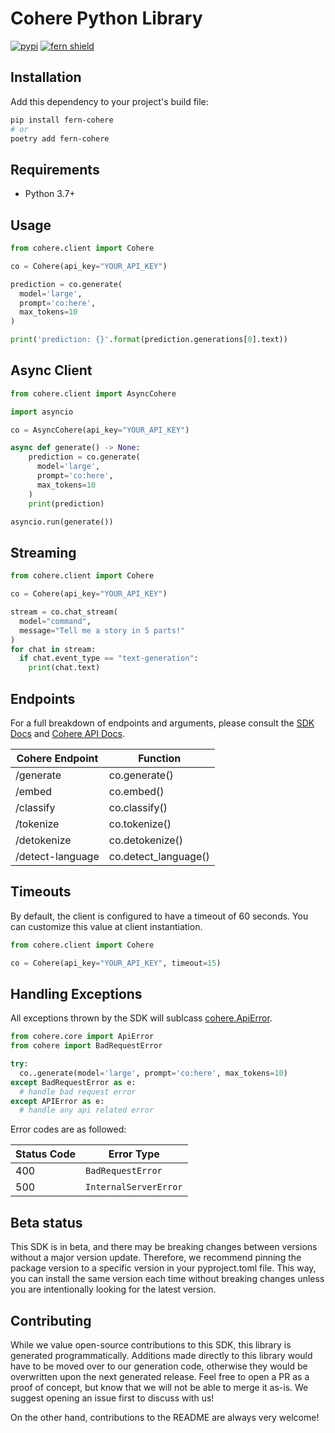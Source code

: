 # Cohere Python Library

[![pypi](https://img.shields.io/pypi/v/fern-cohere.svg)](https://pypi.python.org/pypi/fern-cohere)
[![fern shield](https://img.shields.io/badge/%F0%9F%8C%BF-SDK%20generated%20by%20Fern-brightgreen)](https://github.com/fern-api/fern)

## Installation

Add this dependency to your project's build file:

```bash
pip install fern-cohere
# or
poetry add fern-cohere
```

## Requirements

- Python 3.7+

## Usage

```python
from cohere.client import Cohere

co = Cohere(api_key="YOUR_API_KEY")

prediction = co.generate(
  model='large',
  prompt='co:here',
  max_tokens=10
)

print('prediction: {}'.format(prediction.generations[0].text))
```

## Async Client

```python
from cohere.client import AsyncCohere

import asyncio

co = AsyncCohere(api_key="YOUR_API_KEY")

async def generate() -> None:
    prediction = co.generate(
      model='large',
      prompt='co:here',
      max_tokens=10
    )
    print(prediction)

asyncio.run(generate())
```

## Streaming 

```python
from cohere.client import Cohere

co = Cohere(api_key="YOUR_API_KEY")

stream = co.chat_stream(
  model="command",
  message="Tell me a story in 5 parts!"
)
for chat in stream: 
  if chat.event_type == "text-generation": 
    print(chat.text)
```


## Endpoints

For a full breakdown of endpoints and arguments, please consult the 
[SDK Docs](https://cohere-sdk.readthedocs.io/en/latest/) and [Cohere API Docs](https://docs.cohere.ai/).

| Cohere Endpoint  | Function             |
| ---------------- | -------------------- |
| /generate        | co.generate()        |
| /embed           | co.embed()           |
| /classify        | co.classify()        |
| /tokenize        | co.tokenize()        |
| /detokenize      | co.detokenize()      |
| /detect-language | co.detect_language() |

## Timeouts
By default, the client is configured to have a timeout of 60 seconds. You can customize this value at client instantiation. 

```python
from cohere.client import Cohere

co = Cohere(api_key="YOUR_API_KEY", timeout=15)
```

## Handling Exceptions
All exceptions thrown by the SDK will sublcass [cohere.ApiError](./src/cohere/core/api_error.py). 

```python
from cohere.core import ApiError
from cohere import BadRequestError

try:
  co..generate(model='large', prompt='co:here', max_tokens=10)
except BadRequestError as e: 
  # handle bad request error
except APIError as e:  
  # handle any api related error
```

Error codes are as followed:

| Status Code | Error Type                 |
| ----------- | -------------------------- |
| 400         | `BadRequestError`          |
| 500         | `InternalServerError`      |

## Beta status

This SDK is in beta, and there may be breaking changes between versions without a major version update. Therefore, we recommend pinning the package version to a specific version in your pyproject.toml file. This way, you can install the same version each time without breaking changes unless you are intentionally looking for the latest version.

## Contributing

While we value open-source contributions to this SDK, this library is generated programmatically. Additions made directly to this library would have to be moved over to our generation code, otherwise they would be overwritten upon the next generated release. Feel free to open a PR as a proof of concept, but know that we will not be able to merge it as-is. We suggest opening an issue first to discuss with us!

On the other hand, contributions to the README are always very welcome!
